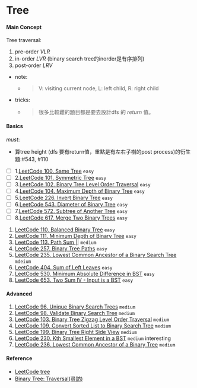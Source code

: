 # Tree
#### Main Concept
Tree traversal:
1. pre-order *VLR*
2. in-order *LVR* (binary search tree的inorder是有序排列)
3. post-order *LRV*
- note:
    - > V: visiting current node, L: left child, R: right child
- tricks: 
  - > 很多比較難的題目都是要去設計dfs 的 *return* 值。
####    Basics
*must*:
- 算tree height (dfs 要有return值，重點是有左右子樹的post process)的衍生題:#543, #110
- [ ] 1.[LeetCode 100. Same Tree](https://leetcode.com/problems/same-tree/) ``easy``
- [ ] 2.[LeetCode 101. Symmetric Tree](https://leetcode.com/problems/symmetric-tree/) ``easy``
- [ ] 3.[LeetCode 102. Binary Tree Level Order Traversal](https://leetcode.com/problems/binary-tree-level-order-traversal/) ``easy``
- [ ] 4.[LeetCode 104. Maximum Depth of Binary Tree](https://leetcode.com/problems/same-tree/) ``easy``
- [ ] 5.[LeetCode 226. Invert Binary Tree](https://leetcode.com/problems/invert-binary-tree/) ``easy``
- [ ] 6.[LeetCode 543. Diameter of Binary Tree](https://leetcode.com/problems/diameter-of-binary-tree/) ``easy``
- [ ] 7.[LeetCode 572. Subtree of Another Tree](https://leetcode.com/problems/subtree-of-another-tree/) ``easy``
- [ ] 8.[LeetCode 617. Merge Two Binary Trees](https://leetcode.com/problems/merge-two-binary-trees/) ``easy``
1. [LeetCode 110. Balanced Binary Tree](https://leetcode.com/problems/balanced-binary-tree/) ``easy``
1. [LeetCode 111. Minimum Depth of Binary Tree](https://leetcode.com/problems/minimum-depth-of-binary-tree/description/) ``easy``
2. [LeetCode 113. Path Sum ||](https://leetcode.com/problems/path-sum-ii/) ``medium``
3. [LeetCode 257. Binary Tree Paths](https://leetcode.com/problems/binary-tree-paths/) ``easy``
4. [LeetCode 235. Lowest Common Ancestor of a Binary Search Tree](https://leetcode.com/problems/lowest-common-ancestor-of-a-binary-search-tree/) ``mdeium``
5. [LeetCode 404. Sum of Left Leaves](https://leetcode.com/problems/sum-of-left-leaves/) ``easy``
6. [LeetCode 530. Minimum Absolute Difference in BST](https://leetcode.com/problems/minimum-absolute-difference-in-bst/) ``easy``
7. [LeetCode 653. Two Sum IV - Input is a BST](https://leetcode.com/problems/two-sum-iv-input-is-a-bst/) ``easy``

#### Advanced
1. [LeetCode 96. Unique Binary Search Trees](https://leetcode.com/problems/unique-binary-search-trees/) ``medium``
2. [LeetCode 98. Validate Binary Search Tree](https://leetcode.com/problems/validate-binary-search-tree/) ``medium``
3. [LeetCode 103. Binary Tree Zigzag Level Order Traversal](https://leetcode.com/problems/binary-tree-zigzag-level-order-traversal/) ``medium``
4. [LeetCode 109. Convert Sorted List to Binary Search Tree](https://leetcode.com/problems/convert-sorted-list-to-binary-search-tree/description/) ``medium``
5. [LeetCode 199. Binary Tree Right Side View](https://leetcode.com/problems/binary-tree-right-side-view/) ``medium``
6. [LeetCode 230. Kth Smallest Element in a BST](https://leetcode.com/problems/kth-smallest-element-in-a-bst/) ``medium`` interesting
7. [LeetCode 236. Lowest Common Ancestor of a Binary Tree](https://leetcode.com/problems/lowest-common-ancestor-of-a-binary-tree/) ``medium``



####    Reference
- [LeetCode tree](https://leetcode.com/tag/tree/)
- [Binary Tree: Traversal(尋訪)](http://alrightchiu.github.io/SecondRound/binary-tree-traversalxun-fang.html)
